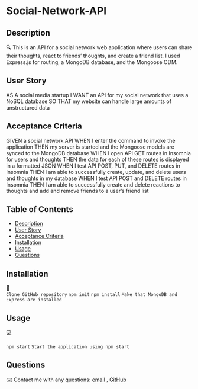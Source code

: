 # Social-Network-API

## Description

🔍 This is an API for a social network web application where users can share their thoughts, react to friends’ thoughts, and create a friend list. I used Express.js for routing, a MongoDB database, and the Mongoose ODM.

## User Story

AS A social media startup
I WANT an API for my social network that uses a NoSQL database
SO THAT my website can handle large amounts of unstructured data

## Acceptance Criteria

GIVEN a social network API
WHEN I enter the command to invoke the application
THEN my server is started and the Mongoose models are synced to the MongoDB database
WHEN I open API GET routes in Insomnia for users and thoughts
THEN the data for each of these routes is displayed in a formatted JSON
WHEN I test API POST, PUT, and DELETE routes in Insomnia
THEN I am able to successfully create, update, and delete users and thoughts in my database
WHEN I test API POST and DELETE routes in Insomnia
THEN I am able to successfully create and delete reactions to thoughts and add and remove friends to a user’s friend list

## Table of Contents
- [Description](#description)
- [User Story](#user-story)
- [Acceptance Criteria](#acceptance-criteria)
- [Installation](#installation)
- [Usage](#usage)
- [Questions](#questions)

## Installation
💾   
`Clone GitHub repository`
`npm init`
`npm install`
`Make that MongoDB and Express are installed `

  
## Usage
💻   
  
`npm start`
`Start the application using npm start`



## Questions
✉️ Contact me with any questions: [email](mailto:nehailakarmel@gmail.com) , [GitHub](https://github.com/Nehailaa)<br />